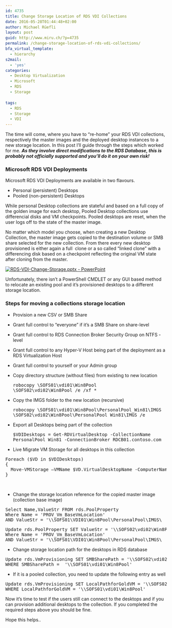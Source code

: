 ```yaml
---
id: 4735
title: Change Storage Location of RDS VDI Collections
date: 2016-05-28T01:44:48+02:00
author: Michael Rüefli
layout: post
guid: http://www.miru.ch/?p=4735
permalink: /change-storage-location-of-rds-vdi-collections/
bfa_virtual_template:
  - hierarchy
s2mail:
  - 'yes'
categories:
  - Desktop Virtualization
  - Microsoft
  - RDS
  - Storage
  
tags:
  - RDS
  - Storage
  - VDI
---
```

The time will come, where you have to &#8220;re-home&#8221; your RDS VDI collections, respectively the master images and the deployed desktop instances to a new storage location. In this post I&#8217;ll guide through the steps which worked for me. _**As they involve direct modifications to the RDS Database, this is probably not officially supported and you&#8217;ll do it on your own risk!**_

### Microsoft RDS VDI Deployments

Microsoft RDS VDI Deployments are available in two flavours.

  * Personal (persistent) Desktops
  * Pooled (non-persistent) Desktops

While personal Desktop collections are stateful and based on a full copy of the golden image for each desktop, Pooled Desktop collections use differencial disks and VM checkpoints. Pooled desktops are reset, when the user logs off to the state of the master image.

No matter which model you choose, when creating a new Desktop Collection, the master image gets copied to the destination volume or SMB share selected for the new collection. From there every new desktop provisioned is either again a full  clone or a so called &#8220;linked clone&#8221; with a differencing disk based on a checkpoint reflecting the original VM state after cloning from the master.

[<img class="alignleft wp-image-4738" src="../images/2016/05/RDS-VDI-Change-Storage.pptx-PowerPoint-1024x771.png" alt="RDS-VDI-Change-Storage.pptx - PowerPoint" width="646" height="487" srcset="../images/2016/05/RDS-VDI-Change-Storage.pptx-PowerPoint-1024x771.png 1024w, ../images/2016/05/RDS-VDI-Change-Storage.pptx-PowerPoint-300x226.png 300w, ../images/2016/05/RDS-VDI-Change-Storage.pptx-PowerPoint-768x578.png 768w, ../images/2016/05/RDS-VDI-Change-Storage.pptx-PowerPoint.png 1099w" sizes="(max-width: 646px) 100vw, 646px" />](http://www.miru.ch/change-storage-location-of-rds-vdi-collections/rds-vdi-change-storage-pptx-powerpoint/)

Unfortunately, there isn&#8217;t a PowerShell CMDLET or any GUI based method to relocate an existing pool and it&#8217;s provisioned desktops to a different storage location.

### Steps for moving a collections storage location

  * Provision a new CSV or SMB Share
  * Grant full control to &#8220;everyone&#8221; if it&#8217;s a SMB Share on share-level
  * Grant full control to RDS Connection Broker Security Group on NTFS -level
  * Grant full control to any Hyper-V Host being part of the deployment as a RDS Virtualization Host
  * Grant full control to yourself or your Admin group
  * Copy directory structure (without files) from existing to new location <pre class="">robocopy \\SOFS01\vdi01\Win8Pool \\SOFS02\vdi02\Win8Pool /e /xf *</pre>

  * Copy the IMGS folder to the new location (recursive) <pre class="">robocopy \\SOFS01\vdi01\Win8Pool\PersonalPool_Win81\IMGS \\SOFS02\vdi02\Win8Pool\PersonalPool_Win81\IMGS /e</pre>

  * Export all Desktops being part of the collection <pre class="">$VDIDesktops = Get-RDVirtualDesktop -CollectionName PersonalPool_Win81 -ConnectionBroker RDCB01.contoso.com</pre>

  * Live Migrate VM Storage for all desktops in this collection

<pre class="crayon-selected">Foreach ($VD in $VDIDesktops) 
{
  Move-VMStorage –VMName $VD.VirtualDesktopName -ComputerName $VD.HostName -DestinationStoragePath "\\SOFS02\vdi02\Win8Pool\PersonalPool_Win81\$($VD.VirtualDesktopName)"
}</pre>

&nbsp;

  * Change the storage location reference for the copied master image (collection base image)

<pre class="">Select Name,ValueStr FROM rds.PoolProperty
Where Name = 'PROV_Vm_BaseVmLocation'
AND ValueStr = '\\SOFS01\VDI01\Win8Pool\PersonalPool\IMGS\__1'</pre>

<pre class="">Update rds.PoolProperty SET ValueStr = '\\SOFS02\vdi02\Win8Pool\PersonalPool\IMGS\__1'
Where Name = 'PROV_Vm_BaseVmLocation'
AND ValueStr = '\\SOFS01\VDI01\Win8Pool\PersonalPool\IMGS\__1'</pre>

  * Change storage location path for the desktops in RDS database

<pre class="">Update rds.VmProvisioning SET SMBSharePath = '\\SOFS02\vdi02\Win8Pool'
WHERE SMBSharePath =  '\\SOFS01\vdi01\Win8Pool'</pre>

  * If it is a pooled collection, you need to update the following entry as well

<pre class="">Update rds.VmProvisioning SET LocalPathforGoldVM = '\\SOFS02\vdi02\Win8Pool'
WHERE LocalPathforGoldVM = '\\SOFS01\vdi01\Win8Pool'
</pre>

<p class="">
  Now it&#8217;s time to test if the users still can connect to the desktops and if you can provision additional desktops to the collection. If you completed the required steps above you should be fine.
</p>

<p class="">
  Hope this helps..
</p>

<p class="">